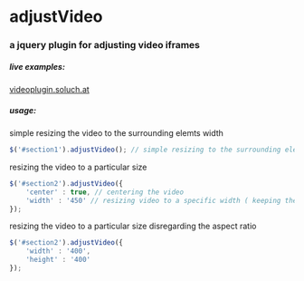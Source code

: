# adjustVideo

### a jquery plugin for adjusting video iframes

##### live examples:
[videoplugin.soluch.at](http://videoplugin.soluch.at/)

##### usage:

simple resizing the video to the surrounding elemts width
```javascript
$('#section1').adjustVideo(); // simple resizing to the surrounding elements width
```

resizing the video to a particular size
```javascript
$('#section2').adjustVideo({
    'center' : true, // centering the video
    'width' : '450' // resizing video to a specific width ( keeping the aspect ratio )
});
```

resizing the video to a particular size disregarding the aspect ratio
```javascript
$('#section2').adjustVideo({
    'width' : '400',
    'height' : '400'
});
```
